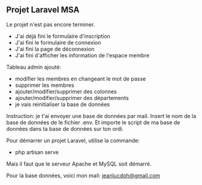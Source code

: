 
## Projet Laravel MSA

Le projet n'est pas encore terminer.
- J'ai déjà fini le formulaire d'inscription
- J'ai fini le formulaire de connexion
- J'ai fini la page de déconnexion
- J'ai fini d'afficher les information de l'espace membre

Tableau admin ajouté:
- modifier les membres en changeant le mot de passe
- supprimer les membres
- ajouter/modifier/supprimer des colonnes
- ajouter/modifier/supprimer des départements
- je vais reinitialiser la base de données

Instruction: je t'ai envoyer une base de données par mail. Insert le nom de la base de données de le fichier .env.
Et importe le script de ma base de données dans ta base de données sur ton ordi.

Pour démarrer un projet Laravel, utilise la commande: 
- php artisan serve

Mais il faut que le serveur Apache et MySQL soit démarré.

Pour la base données, voici mon mail: jeanlucdoh@gmail.com
